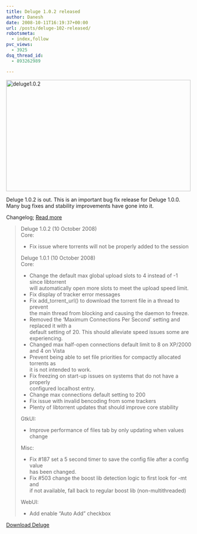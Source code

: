 ```yaml
---
title: Deluge 1.0.2 released
author: Danesh
date: 2008-10-11T16:19:37+00:00
url: /posts/deluge-102-released/
robotsmeta:
  - index,follow
pvc_views:
  - 3925
dsq_thread_id:
  - 893262989

---
```

[<img loading="lazy" src="http://farm4.static.flickr.com/3074/2931191393_d9eb5c92c3.jpg" alt="deluge1.0.2" width="500" height="302" />][1]

Deluge 1.0.2 is out. This is an important bug fix release for Deluge 1.0.0. Many bug fixes and stability improvements have gone into it.

Changelog; [Read more][2]

> Deluge 1.0.2 (10 October 2008)  
> Core:  
> * Fix issue where torrents will not be properly added to the session
> 
> Deluge 1.0.1 (10 October 2008)  
> Core:  
> * Change the default max global upload slots to 4 instead of -1 since libtorrent  
> will automatically open more slots to meet the upload speed limit.  
> * Fix display of tracker error messages  
> * Fix add\_torrent\_url() to download the torrent file in a thread to prevent  
> the main thread from blocking and causing the daemon to freeze.  
> * Removed the &#8216;Maximum Connections Per Second&#8217; setting and replaced it with a  
> default setting of 20. This should alleviate speed issues some are experiencing.  
> * Changed max half-open connections default limit to 8 on XP/2000 and 4 on Vista  
> * Prevent being able to set file priorities for compactly allocated torrents as  
> it is not intended to work.  
> * Fix freezing on start-up issues on systems that do not have a properly  
> configured localhost entry.  
> * Change max connections default setting to 200  
> * Fix issue with invalid bencoding from some trackers  
> * Plenty of libtorrent updates that should improve core stability
> 
> GtkUI:  
> * Improve performance of files tab by only updating when values change
> 
> Misc:  
> * Fix #187 set a 5 second timer to save the config file after a config value  
> has been changed.  
> * Fix #503 change the boost lib detection logic to first look for -mt and  
> if not available, fall back to regular boost lib (non-multithreaded)
> 
> WebUI:  
> * Add enable &#8220;Auto Add&#8221; checkbox

[Download Deluge][3]

 [1]: http://www.flickr.com/photos/dannyportal/2931191393/ "deluge1.0.2 by Danesh Manoharan, on Flickr"
 [2]: http://forum.deluge-torrent.org/viewtopic.php?f=8&t=10585
 [3]: http://deluge-torrent.org/downloads.php